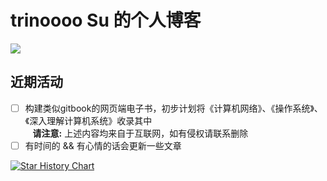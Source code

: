 # trinoooo Su 的个人博客
<div>
    <a target="_blank" href="https://xaoxuu.com/wiki/stellar">
        <img src="https://img.shields.io/badge/theme-stellar-blue"/>
    </a>
</div>

## 近期活动
- [ ] 构建类似gitbook的网页端电子书，初步计划将《计算机网络》、《操作系统》、《深入理解计算机系统》收录其中<br>
&nbsp;&nbsp;&nbsp;**请注意:** 上述内容均来自于互联网，如有侵权请联系删除
- [ ] 有时间的 && 有心情的话会更新一些文章

[![Star History Chart](https://api.star-history.com/svg?repos=Trinoooo/trinoooo.github.io&type=Date)](https://star-history.com/#Trinoooo/trinoooo.github.io&Date)